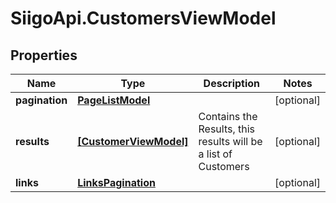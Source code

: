 # SiigoApi.CustomersViewModel

## Properties

Name | Type | Description | Notes
------------ | ------------- | ------------- | -------------
**pagination** | [**PageListModel**](PageListModel.md) |  | [optional] 
**results** | [**[CustomerViewModel]**](CustomerViewModel.md) | Contains the Results, this results will be a list of Customers | [optional] 
**links** | [**LinksPagination**](LinksPagination.md) |  | [optional] 


